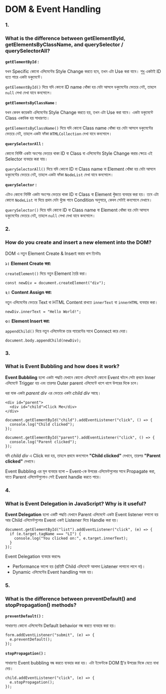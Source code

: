 # DOM & Event Handling

### 1. 
### What is the difference between getElementById, getElementsByClassName, and querySelector / querySelectorAll?

**`getElementById` :** 

যখন Specific কোনো এলিমেন্টের Style Change করতে হবে, তখন এটা Use করা যাবে।
শুধু একটাই ID হতে পারে একটা ডকুমেন্টে।

`getElementById()` দিয়ে যদি কোনো ID name খোঁজা হয় যেটা আসলে ডকুমেন্টের ভেতরে নেই, তাহলে `null` লেখা দেখা যাবে কনসোলে। 

**`getElementsByClassName` :**

যখন কেবল কয়েকটা এলিমেন্টের Style Change করতে হয়, তখন এটা Use করা যাবে। 
একটা ডকুমেন্টে Class একাধিক হয় সাধারণত।

`getElementsByClassName()` দিয়ে যদি কোনো Class name খোঁজা হয় যেটা আসলে ডকুমেন্টের ভেতরে নেই, তাহলে একটা ফাঁকা `HTMLCollection` দেখা যাবে কনসোলে। 

**`querySelectorAll` :**

কোনো নির্দিষ্ট একটা অংশের ভেতরে থাকা ID বা Class বা এলিমেন্টের Style Change করার ক্ষেত্রে এই Selector ব্যবহার করা যায়।

`querySelectorAll()` দিয়ে যদি কোনো ID বা Class name বা Element খোঁজা হয় যেটা আসলে ডকুমেন্টের ভেতরে নেই, তাহলে একটা ফাঁকা `NodeList` দেখা যাবে কনসোলে।

**`querySelector` :**

এটাও কোনো নির্দিষ্ট একটা অংশের ভেতরে থাকা ID বা Class বা Element খুঁজতে ব্যবহার করা হয়। তবে এটা কোনো `NodeList` না দিয়ে প্রথম যেটা খুঁজে পাবে Condition অনুসারে, কেবল সেটাই কনসোলে দেখাবে।

`querySelector()` দিয়ে যদি কোনো ID বা Class name বা Element খোঁজা হয় যেটা আসলে ডকুমেন্টের ভেতরে নেই, তাহলে `null` লেখা দেখা যাবে কনসোলে। 

### 2. 
### How do you create and insert a new element into the DOM?

DOM এ নতুন Element Create & Insert করার ধাপ তিনটাঃ

**১। Element Create করা:**

`createElement()` দিয়ে নতুন Element তৈরি করা।

```
const newDiv = document.createElement("div");
```

**২। Content Assign করা:**

নতুন এলিমেন্টের ভেতরে Text বা HTML Content রাখতে `innerText` বা `innerHTML` ব্যবহার করা।

```
newDiv.innerText = "Hello World!";
```

**৩। Element Insert করা:**

`appendChild()` দিয়ে নতুন এলিমেন্টকে তার প্যারেন্টের সাথে Connect করে দেয়া।

```
document.body.appendChild(newDiv);
```

### 3. 
### What is Event Bubbling and how does it work?

**Event Bubbling** হলো একটা পদ্ধতি যেখানে কোনো এলিমেন্টে কোনো Event ঘটলে সেটা প্রথমে Inner এলিমেন্টে Trigger হয় এবং তারপর Outer parent এলিমেন্টে ধাপে ধাপে উপরের দিকে চলে।

ধরা যাক একটা *parent div* এর ভেতরে একটা *child div* আছে।

```
<div id="parent">
  <div id="child">Click Me</div>
</div>
```

```
document.getElementById("child").addEventListener("click", () => {
  console.log("Child clicked");
});

document.getElementById("parent").addEventListener("click", () => {
  console.log("Parent clicked");
});
```

যদি *child div* এ Click করা হয়, তাহলে প্রথমে কনসোলে **"Child clicked"** দেখাবে, তারপর **"Parent clicked"** দেখাবে।

Event Bubbling এর মূল ব্যবহার হলো – Event-কে উপরের এলিমেন্টগুলোর সাথে Propagate করা, যাতে Parent এলিমেন্টগুলোও সেই Event handle করতে পারে।

### 4. 
### What is Event Delegation in JavaScript? Why is it useful?

**Event Delegation** হলো একটি পদ্ধতি যেখানে Parent এলিমেন্টে একটা Event listener বসানো হয় আর Child এলিমেন্টগুলোর Event একই Listener দিয়ে Handle করা হয়।

```
document.getElementById("list").addEventListener("click", (e) => {
  if (e.target.tagName === "LI") {
    console.log("You clicked on:", e.target.innerText);
  }
});
```

Event Delegation ব্যবহার করলেঃ
- Performance ভালো হয় (প্রতিটি Child এলিমেন্টে আলাদা Listener লাগানো লাগে না)।
- Dynamic এলিমেন্টের Event handling সহজ হয়।

### 5. 
### What is the difference between preventDefault() and stopPropagation() methods?

**`preventDefault()` :**

সাধারণত কোনো এলিমেন্টের Default behavior বন্ধ করতে ব্যবহার করা হয়।

```
form.addEventListener("submit", (e) => {
  e.preventDefault();
});
```

**`stopPropagation()` :**

সাধারণত Event bubbling বন্ধ করতে ব্যবহার করা হয়। এটা ইভেন্টকে DOM ট্রি’র উপরের দিকে যেতে বাধা দেয়। 

```
child.addEventListener("click", (e) => {
  e.stopPropagation();
});
```
